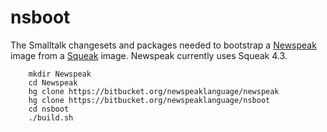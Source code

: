 nsboot
======

The Smalltalk changesets and packages needed to bootstrap a [Newspeak](http://www.newspeaklanguage.org/) image from a [Squeak](http://www.squeak.org/) image. Newspeak currently uses Squeak 4.3.

        mkdir Newspeak
        cd Newspeak
        hg clone https://bitbucket.org/newspeaklanguage/newspeak
        hg clone https://bitbucket.org/newspeaklanguage/nsboot
        cd nsboot
        ./build.sh        
